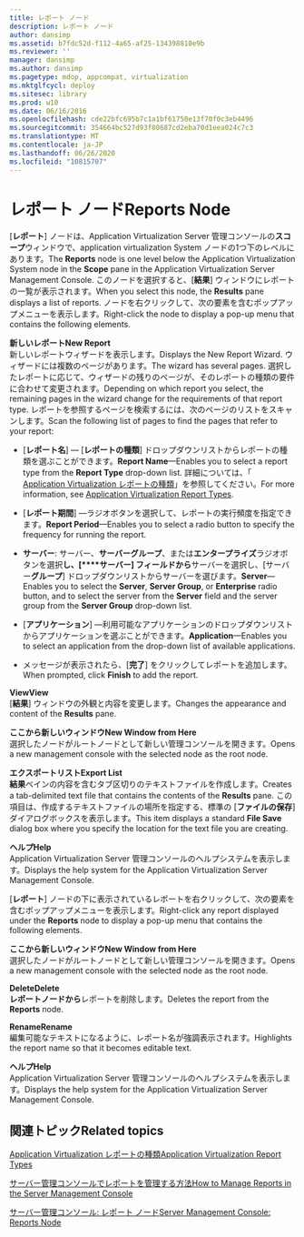 ```yaml
---
title: レポート ノード
description: レポート ノード
author: dansimp
ms.assetid: b7fdc52d-f112-4a65-af25-134398810e9b
ms.reviewer: ''
manager: dansimp
ms.author: dansimp
ms.pagetype: mdop, appcompat, virtualization
ms.mktglfcycl: deploy
ms.sitesec: library
ms.prod: w10
ms.date: 06/16/2016
ms.openlocfilehash: cde22bfc695b7c1a1bf61750e13f70f0c3eb4496
ms.sourcegitcommit: 354664bc527d93f80687cd2eba70d1eea024c7c3
ms.translationtype: MT
ms.contentlocale: ja-JP
ms.lasthandoff: 06/26/2020
ms.locfileid: "10815707"
---
```

# <span data-ttu-id="6bb68-103">レポート ノード</span><span class="sxs-lookup"><span data-stu-id="6bb68-103">Reports Node</span></span>


<span data-ttu-id="6bb68-104">[**レポート**] ノードは、Application Virtualization Server 管理コンソールの**スコープ**ウィンドウで、application virtualization System ノードの1つ下のレベルにあります。</span><span class="sxs-lookup"><span data-stu-id="6bb68-104">The **Reports** node is one level below the Application Virtualization System node in the **Scope** pane in the Application Virtualization Server Management Console.</span></span> <span data-ttu-id="6bb68-105">このノードを選択すると、[**結果**] ウィンドウにレポートの一覧が表示されます。</span><span class="sxs-lookup"><span data-stu-id="6bb68-105">When you select this node, the **Results** pane displays a list of reports.</span></span> <span data-ttu-id="6bb68-106">ノードを右クリックして、次の要素を含むポップアップメニューを表示します。</span><span class="sxs-lookup"><span data-stu-id="6bb68-106">Right-click the node to display a pop-up menu that contains the following elements.</span></span>

<a href="" id="new-report"></a>**<span data-ttu-id="6bb68-107">新しいレポート</span><span class="sxs-lookup"><span data-stu-id="6bb68-107">New Report</span></span>**  
<span data-ttu-id="6bb68-108">新しいレポートウィザードを表示します。</span><span class="sxs-lookup"><span data-stu-id="6bb68-108">Displays the New Report Wizard.</span></span> <span data-ttu-id="6bb68-109">ウィザードには複数のページがあります。</span><span class="sxs-lookup"><span data-stu-id="6bb68-109">The wizard has several pages.</span></span> <span data-ttu-id="6bb68-110">選択したレポートに応じて、ウィザードの残りのページが、そのレポートの種類の要件に合わせて変更されます。</span><span class="sxs-lookup"><span data-stu-id="6bb68-110">Depending on which report you select, the remaining pages in the wizard change for the requirements of that report type.</span></span> <span data-ttu-id="6bb68-111">レポートを参照するページを検索するには、次のページのリストをスキャンします。</span><span class="sxs-lookup"><span data-stu-id="6bb68-111">Scan the following list of pages to find the pages that refer to your report:</span></span>

-   <span data-ttu-id="6bb68-112">[**レポート名**] — [**レポートの種類**] ドロップダウンリストからレポートの種類を選ぶことができます。</span><span class="sxs-lookup"><span data-stu-id="6bb68-112">**Report Name**—Enables you to select a report type from the **Report Type** drop-down list.</span></span> <span data-ttu-id="6bb68-113">詳細については、「 [Application Virtualization レポートの種類](application-virtualization-report-types.md)」を参照してください。</span><span class="sxs-lookup"><span data-stu-id="6bb68-113">For more information, see [Application Virtualization Report Types](application-virtualization-report-types.md).</span></span>

-   <span data-ttu-id="6bb68-114">[**レポート期間**] —ラジオボタンを選択して、レポートの実行頻度を指定できます。</span><span class="sxs-lookup"><span data-stu-id="6bb68-114">**Report Period**—Enables you to select a radio button to specify the frequency for running the report.</span></span>

-   <span data-ttu-id="6bb68-115">**サーバー**: サーバー、**サーバーグループ**、または**エンタープライズ**ラジオボタンを選択**し、[\*\*\*\*サーバー] フィールドから**サーバーを選択し、[サーバー**グループ**] ドロップダウンリストからサーバーを選びます。</span><span class="sxs-lookup"><span data-stu-id="6bb68-115">**Server**—Enables you to select the **Server**, **Server Group**, or **Enterprise** radio button, and to select the server from the **Server** field and the server group from the **Server Group** drop-down list.</span></span>

-   <span data-ttu-id="6bb68-116">[**アプリケーション**] —利用可能なアプリケーションのドロップダウンリストからアプリケーションを選ぶことができます。</span><span class="sxs-lookup"><span data-stu-id="6bb68-116">**Application**—Enables you to select an application from the drop-down list of available applications.</span></span>

-   <span data-ttu-id="6bb68-117">メッセージが表示されたら、[**完了**] をクリックしてレポートを追加します。</span><span class="sxs-lookup"><span data-stu-id="6bb68-117">When prompted, click **Finish** to add the report.</span></span>

<a href="" id="view"></a>**<span data-ttu-id="6bb68-118">View</span><span class="sxs-lookup"><span data-stu-id="6bb68-118">View</span></span>**  
<span data-ttu-id="6bb68-119">[**結果**] ウィンドウの外観と内容を変更します。</span><span class="sxs-lookup"><span data-stu-id="6bb68-119">Changes the appearance and content of the **Results** pane.</span></span>

<a href="" id="new-window-from-here"></a>**<span data-ttu-id="6bb68-120">ここから新しいウィンドウ</span><span class="sxs-lookup"><span data-stu-id="6bb68-120">New Window from Here</span></span>**  
<span data-ttu-id="6bb68-121">選択したノードがルートノードとして新しい管理コンソールを開きます。</span><span class="sxs-lookup"><span data-stu-id="6bb68-121">Opens a new management console with the selected node as the root node.</span></span>

<a href="" id="export-list"></a>**<span data-ttu-id="6bb68-122">エクスポートリスト</span><span class="sxs-lookup"><span data-stu-id="6bb68-122">Export List</span></span>**  
<span data-ttu-id="6bb68-123">**結果**ペインの内容を含むタブ区切りのテキストファイルを作成します。</span><span class="sxs-lookup"><span data-stu-id="6bb68-123">Creates a tab-delimited text file that contains the contents of the **Results** pane.</span></span> <span data-ttu-id="6bb68-124">この項目は、作成するテキストファイルの場所を指定する、標準の [**ファイルの保存**] ダイアログボックスを表示します。</span><span class="sxs-lookup"><span data-stu-id="6bb68-124">This item displays a standard **File Save** dialog box where you specify the location for the text file you are creating.</span></span>

<a href="" id="help"></a>**<span data-ttu-id="6bb68-125">ヘルプ</span><span class="sxs-lookup"><span data-stu-id="6bb68-125">Help</span></span>**  
<span data-ttu-id="6bb68-126">Application Virtualization Server 管理コンソールのヘルプシステムを表示します。</span><span class="sxs-lookup"><span data-stu-id="6bb68-126">Displays the help system for the Application Virtualization Server Management Console.</span></span>

<span data-ttu-id="6bb68-127">[**レポート**] ノードの下に表示されているレポートを右クリックして、次の要素を含むポップアップメニューを表示します。</span><span class="sxs-lookup"><span data-stu-id="6bb68-127">Right-click any report displayed under the **Reports** node to display a pop-up menu that contains the following elements.</span></span>

<a href="" id="new-window-from-here"></a>**<span data-ttu-id="6bb68-128">ここから新しいウィンドウ</span><span class="sxs-lookup"><span data-stu-id="6bb68-128">New Window from Here</span></span>**  
<span data-ttu-id="6bb68-129">選択したノードがルートノードとして新しい管理コンソールを開きます。</span><span class="sxs-lookup"><span data-stu-id="6bb68-129">Opens a new management console with the selected node as the root node.</span></span>

<a href="" id="delete"></a>**<span data-ttu-id="6bb68-130">Delete</span><span class="sxs-lookup"><span data-stu-id="6bb68-130">Delete</span></span>**  
<span data-ttu-id="6bb68-131">**レポートノードから**レポートを削除します。</span><span class="sxs-lookup"><span data-stu-id="6bb68-131">Deletes the report from the **Reports** node.</span></span>

<a href="" id="rename"></a>**<span data-ttu-id="6bb68-132">Rename</span><span class="sxs-lookup"><span data-stu-id="6bb68-132">Rename</span></span>**  
<span data-ttu-id="6bb68-133">編集可能なテキストになるように、レポート名が強調表示されます。</span><span class="sxs-lookup"><span data-stu-id="6bb68-133">Highlights the report name so that it becomes editable text.</span></span>

<a href="" id="help"></a>**<span data-ttu-id="6bb68-134">ヘルプ</span><span class="sxs-lookup"><span data-stu-id="6bb68-134">Help</span></span>**  
<span data-ttu-id="6bb68-135">Application Virtualization Server 管理コンソールのヘルプシステムを表示します。</span><span class="sxs-lookup"><span data-stu-id="6bb68-135">Displays the help system for the Application Virtualization Server Management Console.</span></span>

## <span data-ttu-id="6bb68-136">関連トピック</span><span class="sxs-lookup"><span data-stu-id="6bb68-136">Related topics</span></span>


[<span data-ttu-id="6bb68-137">Application Virtualization レポートの種類</span><span class="sxs-lookup"><span data-stu-id="6bb68-137">Application Virtualization Report Types</span></span>](application-virtualization-report-types.md)

[<span data-ttu-id="6bb68-138">サーバー管理コンソールでレポートを管理する方法</span><span class="sxs-lookup"><span data-stu-id="6bb68-138">How to Manage Reports in the Server Management Console</span></span>](how-to-manage-reports-in-the-server-management-console.md)

[<span data-ttu-id="6bb68-139">サーバー管理コンソール: レポート ノード</span><span class="sxs-lookup"><span data-stu-id="6bb68-139">Server Management Console: Reports Node</span></span>](server-management-console-reports-node.md)

 

 





